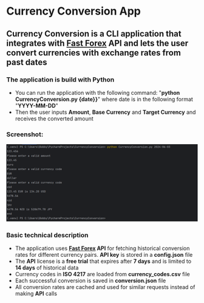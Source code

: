 # Currency Conversion App

## Currency Conversion is a CLI application that integrates with [Fast Forex](https://fastforex.io/) API and lets the user convert currencies with exchange rates from past dates
### The application is build with Python

- You can run the application with the following command: "**python CurrencyConversion.py {date}}**" where date is in the following format "**YYYY-MM-DD**"
- Then the user inputs **Amount**, **Base Currency** and **Target Currency** and receives the converted amount

### Screenshot:

![screenshot.png](screenshot.png)

### Basic technical description
- The application uses **[Fast Forex](https://fastforex.io/) API** for fetching historical conversion rates for different currency pairs. **API key** is stored in a **config.json** file
- The **API** license is a **free trial** that expires after **7 days** and is limited to **14 days** of historical data
- Currency codes in **ISO 4217** are loaded from **currency_codes.csv** file
- Each successful conversion is saved in **conversion.json** file
- All conversion rates are cached and used for similar requests instead of making **API** calls
